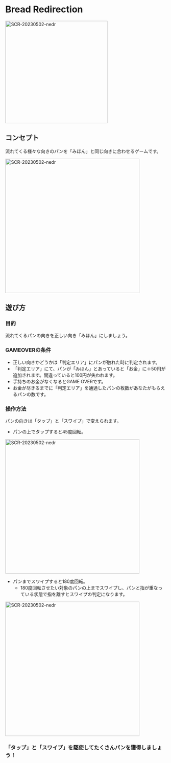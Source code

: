 # Bread Redirection
<img width="320" alt="SCR-20230502-nedr" src="https://github.com/Amanyamuramu/BreadRedirection/assets/92976267/5d4e63e8-2273-4b58-a21f-79660525a85e" >


## コンセプト
流れてくる様々な向きのパンを「みほん」と同じ向きに合わせるゲームです。

<img width="420" alt="SCR-20230502-nedr" src="https://github.com/Amanyamuramu/BreadRedirection/assets/92976267/843c746c-7863-41a8-8ec3-c65d3e4f5da2" >



## 遊び方

### 目的
流れてくるパンの向きを正しい向き「みほん」にしましょう。

### GAMEOVERの条件
- 正しい向きかどうかは「判定エリア」にパンが触れた時に判定されます。
- 「判定エリア」にて、パンが「みほん」とあっていると「お金」に＋50円が追加されます。間違っていると100円が失われます。
- 手持ちのお金がなくなるとGAME OVERです。
- お金が尽きるまでに「判定エリア」を通過したパンの枚数があなたがもらえるパンの数です。

### 操作方法
パンの向きは「タップ」と「スワイプ」で変えられます。
- パンの上でタップすると45度回転。
<img width="420" alt="SCR-20230502-nedr" src="https://github.com/Amanyamuramu/BreadRedirection/assets/92976267/f6dafb92-947f-4995-98b2-58f0ec8fad42" >

- パンまでスワイプすると180度回転。
  - 180度回転させたい対象のパンの上までスワイプし、パンと指が重なっている状態で指を離すとスワイプの判定になります。
<img width="420" alt="SCR-20230502-nedr" src="https://github.com/Amanyamuramu/BreadRedirection/assets/92976267/7efc22b9-b1f5-43fd-9326-ff2656d1dfbd" >


### 「タップ」と「スワイプ」を駆使してたくさんパンを獲得しましょう！



